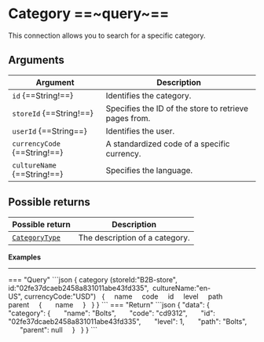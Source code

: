 # Category ==~query~==

This connection allows you to search for a specific category.

## Arguments

| Argument                     	| Description                                             	|
|------------------------------	|-------------------------------------------------------	|
| `id` {==String!==}           	| Identifies the category.                              	|
| `storeId` {==String!==}      	| Specifies the ID of the store to retrieve pages from. 	|
| `userId` {==String==}        	| Identifies the user.                                  	|
| `currencyCode` {==String!==} 	| A standardized code of a specific currency.           	|
| `cultureName` {==String!==}  	| Specifies the language.                               	|

## Possible returns

| Possible return                                                       	| Description                    	|
|-----------------------------------------------------------------------	|--------------------------------	|
| [`CategoryType`](../objects/category/CategoryType.md)                 	| The description of a category. 	|

**Examples**
<hr />
=== "Query"
    ```json
    {
        category (storeId:"B2B-store",
        id:"02fe37dcaeb2458a831011abe43fd335", 
        cultureName:"en-US", currencyCode:"USD")  
        {    
            name    
            code    
            id    
            level    
            path    
            parent    
            {      
                name    
            }  
        }
    }
    ```
=== "Return"
    ```json
    {
        "data": {
            "category": {
            "name": "Bolts",
            "code": "cd9312",
            "id": "02fe37dcaeb2458a831011abe43fd335",
            "level": 1,
            "path": "Bolts",
            "parent": null
            }
        }
    }
    ```
